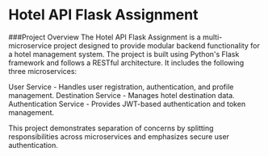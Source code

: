 # Hotel API Flask Assignment


###Project Overview
The Hotel API Flask Assignment is a multi-microservice project designed to provide modular backend functionality for a hotel management system. The project is built using Python's Flask framework and follows a RESTful architecture. It includes the following three microservices:

User Service - Handles user registration, authentication, and profile management.
Destination Service - Manages hotel destination data.
Authentication Service - Provides JWT-based authentication and token management.

This project demonstrates separation of concerns by splitting responsibilities across microservices and emphasizes secure user authentication.

